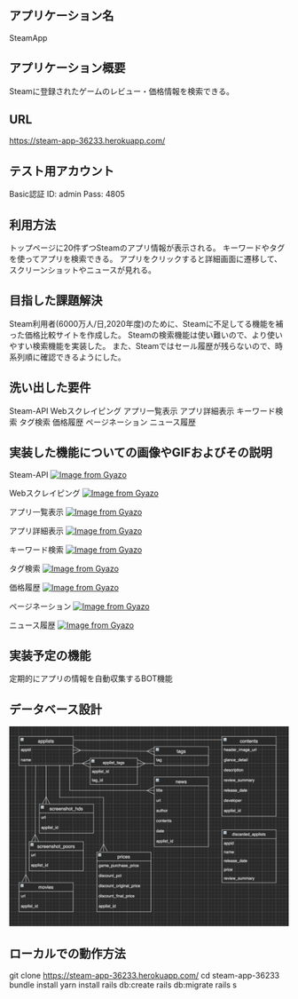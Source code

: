 ## アプリケーション名
SteamApp

## アプリケーション概要
Steamに登録されたゲームのレビュー・価格情報を検索できる。

## URL
https://steam-app-36233.herokuapp.com/

## テスト用アカウント
Basic認証
ID: admin
Pass: 4805

## 利用方法
トップページに20件ずつSteamのアプリ情報が表示される。
キーワードやタグを使ってアプリを検索できる。
アプリをクリックすると詳細画面に遷移して、スクリーンショットやニュースが見れる。

## 目指した課題解決
Steam利用者(6000万人/日,2020年度)のために、Steamに不足してる機能を補った価格比較サイトを作成した。
Steamの検索機能は使い難いので、より使いやすい検索機能を実装した。
また、Steamではセール履歴が残らないので、時系列順に確認できるようにした。

## 洗い出した要件
Steam-API
Webスクレイピング
アプリ一覧表示
アプリ詳細表示
キーワード検索
タグ検索
価格履歴
ページネーション
ニュース履歴

## 実装した機能についての画像やGIFおよびその説明
Steam-API
[![Image from Gyazo](https://i.gyazo.com/32eedf3e9de2ef21045ecb5b739838f6.png)](https://gyazo.com/32eedf3e9de2ef21045ecb5b739838f6)


Webスクレイピング
[![Image from Gyazo](https://i.gyazo.com/fea982dea28d4cf90ec9451b6a6ee94c.png)](https://gyazo.com/fea982dea28d4cf90ec9451b6a6ee94c)


アプリ一覧表示
[![Image from Gyazo](https://i.gyazo.com/d0ff4e96acfe4280804140678e91ced7.png)](https://gyazo.com/d0ff4e96acfe4280804140678e91ced7)


アプリ詳細表示
[![Image from Gyazo](https://i.gyazo.com/b846417db1fd4d31aedfc41833239c74.jpg)](https://gyazo.com/b846417db1fd4d31aedfc41833239c74)


キーワード検索
[![Image from Gyazo](https://i.gyazo.com/db279cd6477635ba58941d1cd8e5c1e5.png)](https://gyazo.com/db279cd6477635ba58941d1cd8e5c1e5)


タグ検索
[![Image from Gyazo](https://i.gyazo.com/beb1c9abef2ce27f5074a0c8c2239921.png)](https://gyazo.com/beb1c9abef2ce27f5074a0c8c2239921)


価格履歴
[![Image from Gyazo](https://i.gyazo.com/0b286758bce07ede8088800b83fc4d56.png)](https://gyazo.com/0b286758bce07ede8088800b83fc4d56)


ページネーション
[![Image from Gyazo](https://i.gyazo.com/0fd7e0c05b15e3cca53a34f772c70c7d.png)](https://gyazo.com/0fd7e0c05b15e3cca53a34f772c70c7d)


ニュース履歴
[![Image from Gyazo](https://i.gyazo.com/3be87c98296f224bbda6845efee9614a.png)](https://gyazo.com/3be87c98296f224bbda6845efee9614a)

## 実装予定の機能
定期的にアプリの情報を自動収集するBOT機能

## データベース設計
![](2021-08-22-18-46-49.png)

## ローカルでの動作方法
git clone <https://steam-app-36233.herokuapp.com/>
cd steam-app-36233
bundle install
yarn install
rails db:create
rails db:migrate
rails s